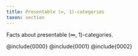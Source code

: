 ```yaml
---
title: Presentable (∞, 1)-categories
taxon: section
---
```


Facts about presentable (∞, 1)-categories.

@include{0000}
@include{0001}
@include{0002}
